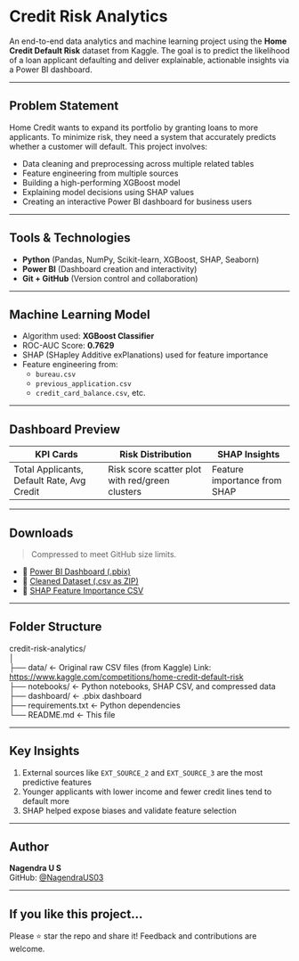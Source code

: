 # Credit Risk Analytics

An end-to-end data analytics and machine learning project using the **Home Credit Default Risk** dataset from Kaggle. The goal is to predict the likelihood of a loan applicant defaulting and deliver explainable, actionable insights via a Power BI dashboard.

---

## Problem Statement

Home Credit wants to expand its portfolio by granting loans to more applicants. To minimize risk, they need a system that accurately predicts whether a customer will default. This project involves:

- Data cleaning and preprocessing across multiple related tables
- Feature engineering from multiple sources
- Building a high-performing XGBoost model
- Explaining model decisions using SHAP values
- Creating an interactive Power BI dashboard for business users

---

## Tools & Technologies

- **Python** (Pandas, NumPy, Scikit-learn, XGBoost, SHAP, Seaborn)
- **Power BI** (Dashboard creation and interactivity)
- **Git + GitHub** (Version control and collaboration)

---

## Machine Learning Model

- Algorithm used: **XGBoost Classifier**
- ROC-AUC Score: **0.7629**
- SHAP (SHapley Additive exPlanations) used for feature importance
- Feature engineering from:
  - `bureau.csv`
  - `previous_application.csv`
  - `credit_card_balance.csv`, etc.

---

## Dashboard Preview

| KPI Cards | Risk Distribution | SHAP Insights |                                                                                                                                                                                             
|-----------|-------------------|----------------|                                                                                                                                                                                            
| Total Applicants, Default Rate, Avg Credit | Risk score scatter plot with red/green clusters | Feature importance from SHAP |                                                                                                               

---

## Downloads

> Compressed to meet GitHub size limits.

- 🔗 [ Power BI Dashboard (.pbix)](dashboard/credit_risk_dashboard.pbix)
- 🔗 [ Cleaned Dataset (.csv as ZIP)](notebooks/credit_risk_dashboard_data.zip)
- 🔗 [ SHAP Feature Importance CSV](notebooks/shap_importance_top10.csv)

---

## Folder Structure
credit-risk-analytics/                                                                                                                                                                                                                       
│                                                                                                                                                                                                                                             
├── data/ ← Original raw CSV files (from Kaggle)  Link: https://www.kaggle.com/competitions/home-credit-default-risk                                                                                                                                                                                           
├── notebooks/ ← Python notebooks, SHAP CSV, and compressed data                                                                                                                                                                              
├── dashboard/ ← .pbix dashboard                                                                                                                                                                                                             
├── requirements.txt ← Python dependencies                                                                                                                                                                                                    
└── README.md ← This file                                                                                                                                                                                                                    


---

## Key Insights

1. External sources like `EXT_SOURCE_2` and `EXT_SOURCE_3` are the most predictive features
2. Younger applicants with lower income and fewer credit lines tend to default more
3. SHAP helped expose biases and validate feature selection

---

## Author

**Nagendra U S**  
GitHub: [@NagendraUS03](https://github.com/NagendraUS03)

---

## If you like this project...

Please ⭐️ star the repo and share it! Feedback and contributions are welcome.

